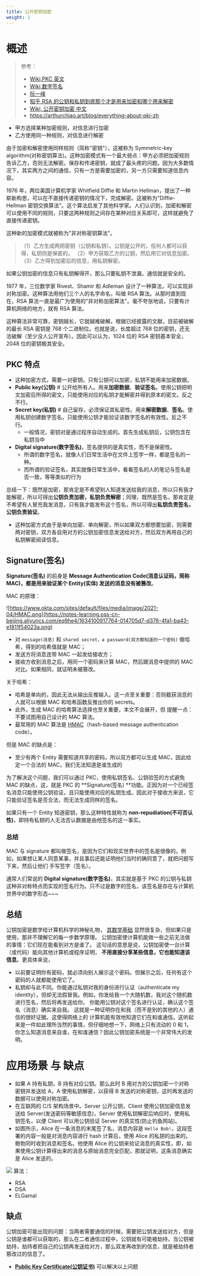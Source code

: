 ```yaml
---
title: 公开密钥加密
weight: 1
---
```


# 概述

> 参考：
> - [Wiki,PKC 英文](https://en.wikipedia.org/wiki/Public-key_cryptography)
> - [Wiki,数字签名](https://en.wikipedia.org/wiki/Digital_signature)
> - [阮一峰](http://www.ruanyifeng.com/blog/2013/06/rsa_algorithm_part_one.html)
> - [知乎,RSA 的公钥和私钥到底那个才是用来加密和哪个用来解密](https://www.zhihu.com/question/25912483)
> - [Wiki, 公开密钥加密 中文](https://zh.wikipedia.org/wiki/%E5%85%AC%E5%BC%80%E5%AF%86%E9%92%A5%E5%8A%A0%E5%AF%86)
> - <https://arthurchiao.art/blog/everything-about-pki-zh>


- 甲方选择某种加密规则，对信息进行加密
- 乙方使用同一种规则，对信息进行解密

由于加密和解密使用同样规则（简称"密钥"），这被称为 Symmetric-key algorithm(对称密钥算法)。这种加密模式有一个最大弱点：甲方必须把加密规则告诉乙方，否则无法解密。保存和传递密钥，就成了最头疼的问题。因为大多数情况下，其实两方之间的通信，只有一方是需要加密的，另一方只需要知道信息内容。

1976 年，两位美国计算机学家 Whitfield Diffie 和 Martin Hellman，提出了一种崭新构思，可以在不直接传递密钥的情况下，完成解密。这被称为"Diffie-Hellman 密钥交换算法"。这个算法启发了其他科学家。人们认识到，加密和解密可以使用不同的规则，只要这两种规则之间存在某种对应关系即可，这样就避免了直接传递密钥。

这种新的加密模式就被称为"非对称密钥算法"。

> （1）乙方生成两把密钥（公钥和私钥）。公钥是公开的，任何人都可以获得，私钥则是保密的。
> （2）甲方获取乙方的公钥，然后用它对信息加密。
> （3）乙方得到加密后的信息，用私钥解密。

如果公钥加密的信息只有私钥解得开，那么只要私钥不泄漏，通信就是安全的。

1977 年，三位数学家 Rivest、Shamir 和 Adleman 设计了一种算法，可以实现非对称加密。这种算法用他们三个人的名字命名，叫做 RSA 算法。从那时直到现在，RSA 算法一直是最广为使用的"非对称加密算法"。毫不夸张地说，只要有计算机网络的地方，就有 RSA 算法。

这种算法非常可靠，密钥越长，它就越难破解。根据已经披露的文献，目前被破解的最长 RSA 密钥是 768 个二进制位。也就是说，长度超过 768 位的密钥，还无法破解（至少没人公开宣布）。因此可以认为，1024 位的 RSA 密钥基本安全，2048 位的密钥极其安全。

## PKC 特点

- 这种加密方式，需要一对密钥。只有公钥可以加密，私钥不能用来加密数据。
- **Public key(公钥)** # 公开给所有人。用来**加密数据**、**验证签名**。使用公钥把明文加密后所得的密文，只能使用对应的私钥才能解密并得到原本的密文。反之不行。
- **Secret key(私钥)** # 自己留存，必须保证其私密性。用来**解密数据**、**签名**。使用私钥创建数字签名，只能使用公钥才能验证该数字签名的有效性。反之不行。
  - 一般情况，密钥对是通过程序自动生成的。首先生成私钥后，公钥包含在私钥当中
- **Digital signature(数字签名)**。签名提供的是真实性，而不是保密性。
  - 所谓的数字签名，就像人们日常生活中在文件上签字一样，都是签名的一种。
  - 而所谓的验证签名，其实就像日常生活中，看看签名的人的笔记与签名是否一致，等等类似的行为

总结一下：既然是加密，那肯定是不希望别人知道发送给我的消息，所以只有我才能解密，所以可得出**公钥负责加密，私钥负责解密**；同理，既然是签名，那肯定是不希望有人冒充我发消息，只有我才能发布这个签名，所以可得出**私钥负责签名，公钥负责验证**。

- 这种加密方式由于是单向加密、单向解密，所以如果双方都想要加密，则需要两对密钥，双方各自用对方的公钥加密信息发送给对方，然后双方再用自己的私钥解密阅读信息。

## Signature(签名)

**Signature(签名)** 的前身是 **Message Authentication Code(消息认证码，简称 MAC)，**都是用来验证某个 Entity(实体) 发送的消息**没有被篡改**。

MAC 的原理：

![https://www.okta.com/sites/default/files/media/image/2021-04/HMAC.png](https://notes-learning.oss-cn-beijing.aliyuncs.com/eq9he4/1634100917764-014705d7-d376-4fa1-ba43-e1811f54023a.png)

- 对 `message(消息)` 和 `shared secret，a password(双方都知道的一个密码)` 做哈希，得到的哈希值就是 MAC；
- 发送方将消息连带 MAC 一起发给接收方；
- 接收方收到消息之后，用同一个密码来计算 MAC，然后跟消息中提供的 MAC 对比。如果相同，就证明未被篡改。

关于哈希：

- 哈希是单向的，因此无法从输出反推输入。这一点至关重要：否则截获消息的人就可以根据 MAC 和哈希函数反推出你的 secrets。
- 此外，生成 MAC 的哈希算法选择也至关重要，本文不会展开，但 提醒一点：不要试图用自己设计的 MAC 算法。
- 最常用的 MAC 算法是 [HMAC](https://en.wikipedia.org/wiki/HMAC)（hash-based message authentication code）。

但是 MAC 的缺点是：

- 至少有两个 Entity 需要知道共享的密码，所以双方都可以生成 MAC，因此给定一个合法的 MAC，我们无法知道是谁生成的

为了解决这个问题，我们可以通过 PKC，使用私钥签名、公钥验签的方式避免 MAC 的缺点，这，就是 PKC 的 **Signature(签名) **功能。正因为对一个已经签名消息只能使用公钥验证，且只能使用对应的私钥生成。因此对于接收方来说，它只能验证签名是否合法，而无法生成同样的签名。

如果只有一个 Entity 知道密钥，那么这种特性就称为 **non-repudiation(不可否认性)**，即持有私钥的人无法否认数据是由他签名的这一事实。

### 总结

MAC 与 signature 都叫做签名，是因为它们和现实世界中的签名是很像的。例如，如果想让某人同意某事，并且事后还能证明他们当时的确同意了，就把问题写下来，然后让他们 手写签字（签名）。

通常人们常说的 **Digital signature(数字签名)**，其实就是基于 PKC 的公钥与私钥这种非对称特点而实现的签名行为。只不过是数字的签名，该签名是存在与计算机世界中的数字形态~~~

## 总结

公钥加密是数学给计算机科学的神秘礼物， [其数学基础](https://www.math.auckland.ac.nz/~sgal018/crypto-book/crypto-book.html) 显然很复杂，但如果只是使用，那并不理解它的每一步数学原理。 公钥加密使计算机能做一些之前无法做的事情：它们现在能看到对方是谁了。
这句话的意思是说，公钥加密使一台计算（或代码）能向其他计算机或程序证明， **不用直接分享某些信息，它也能知道该信息**。更具体来说，

- 以前要证明你有密码，就必须向别人展示这个密码。但展示之后，任何有这个密码的人就都能使用它了。
- 私钥却与此不同。你能通过私钥对我的身份进行认证（authenticate my identity），但却无法假冒我。例如，你发给我一个大随机数，我对这个随机数进行签名，然后将再发送给你。 你能用公钥对这个签名进行认证，确认这个签名（消息）确实来自我。 这就是一种证明你在和我（而不是别的其他的人）通信的很好证据。这使得网络上的 计算机能有效地知道它们在和谁通信。这听起来是一件如此理所当然的事情，但仔细地想一下，网络上只有流动的 0 和 1， 你怎么知道消息来自谁，在和谁通信？因此公钥加密系统是一个非常伟大的发明。

# 应用场景 与 缺点

- 如果 A 持有私钥，B 持有对应公钥。那么此时 B 用对方的公钥加密一个对称密钥并发送给 A，A 使用私钥解密，以获得 B 发送的对称密钥，这时再发送的数据可以使用对称加密。
- 在互联网的 C/S 架构场景中。Server 公开公钥，Client 使用公钥加密信息发送给 Server(发送密码等敏感信息)，Server 使用私钥解密后响应时，使用私钥签名，以便 Client 可以用公钥验证 Server 的真实性(防止钓鱼网站)。
- 如图所示，Alice 在一条消息的末尾签了名，消息内容是 `Hello Bob!`，这段签署的内容一般是对消息内容进行 hash 计算后，使用 Alice 的私钥的出来的。鲍勃同时收到消息和签名。他使用 Alice 的公钥来验证消息的真实性，即，如果使用公钥计算得出来的消息与原始消息完全匹配，那就证明，这条消息确实是 Alice 发送的。

![](https://notes-learning.oss-cn-beijing.aliyuncs.com/eq9he4/1616125981836-028fe2ce-77f2-4929-91cc-559c4ce9cda1.png)
算法：

- RSA
- DSA
- ELGamal

## 缺点

公钥加密可能出现的问题：当两者需要通信的时候，需要把公钥发送给对方，但是公钥是谁都可以获取的，那么在二者通信过程中，公钥就有可能被劫持，当公钥被劫持，劫持者把自己的公钥再发送给对方，那么双发再收到的信息，就是被劫持者篡改过的信息了。

- [**Public Key Certificate(公钥证书)**](https://www.yuque.com/go/doc/33177961) 可以解决以上问题


